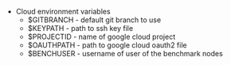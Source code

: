 - Cloud environment variables
  - $GITBRANCH - default git branch to use
  - $KEYPATH - path to ssh key file
  - $PROJECTID - name of google cloud project
  - $OAUTHPATH - path to google cloud oauth2 file
  - $BENCHUSER - username of user of the benchmark nodes